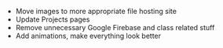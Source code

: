 - Move images to more appropriate file hosting site
- Update Projects pages
- Remove unnecessary Google Firebase and class related stuff
- Add animations, make everything look better